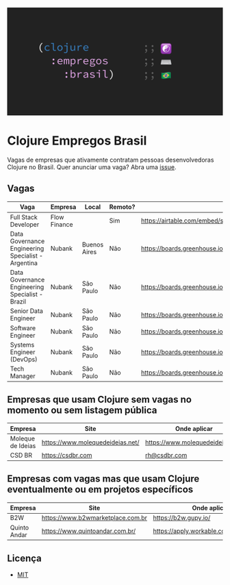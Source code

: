 ![Clojure Empregos Brasil](./docs/cover.png)

# Clojure Empregos Brasil

Vagas de empresas que ativamente contratam pessoas desenvolvedoras Clojure no Brasil. Quer anunciar uma vaga? Abra uma [issue](https://github.com/renatoalencar/clojure-empregos-brasil/issues).

## Vagas


|                                               Vaga |      Empresa |        Local | Remoto? |                                                                                       Onde aplicar |
|----------------------------------------------------|--------------|--------------|---------|----------------------------------------------------------------------------------------------------|
|                               Full Stack Developer | Flow Finance |              |     Sim | https://airtable.com/embed/shrG8DnjAdAOAZm9h/tble1ghQMefhblMVK/viwOzu3raZSmdxK7Z/recGtRyuHlvFhUV0v |
| Data Governance Engineering Specialist - Argentina |       Nubank | Buenos Aires |     Não |                                                   https://boards.greenhouse.io/nubank/jobs/4553719 |
|    Data Governance Engineering Specialist - Brazil |       Nubank |    São Paulo |     Não |                                                   https://boards.greenhouse.io/nubank/jobs/4516624 |
|                               Senior Data Engineer |       Nubank |    São Paulo |     Não |                                                   https://boards.greenhouse.io/nubank/jobs/4468980 |
|                                  Software Engineer |       Nubank |    São Paulo |     Não |                                                   https://boards.greenhouse.io/nubank/jobs/2569175 |
|                          Systems Engineer (DevOps) |       Nubank |    São Paulo |     Não |                                                   https://boards.greenhouse.io/nubank/jobs/4426342 |
|                                       Tech Manager |       Nubank |    São Paulo |     Não |                                                   https://boards.greenhouse.io/nubank/jobs/2989044 |


## Empresas que usam Clojure sem vagas no momento ou sem listagem pública


|           Empresa |                             Site |                     Onde aplicar |
|-------------------|----------------------------------|----------------------------------|
| Moleque de Ideias | https://www.molequedeideias.net/ | https://www.molequedeideias.net/ |
|            CSD BR |                https://csdbr.com |                     rh@csdbr.com |


## Empresas com vagas mas que usam Clojure eventualmente ou em projetos específicos


|      Empresa |                              Site |                            Onde aplicar |
|--------------|-----------------------------------|-----------------------------------------|
|          B2W | https://www.b2wmarketplace.com.br |                    https://b2w.gupy.io/ |
| Quinto Andar |   https://www.quintoandar.com.br/ | https://apply.workable.com/quintoandar/ |


## Licença

* [MIT](./LICENSE)
